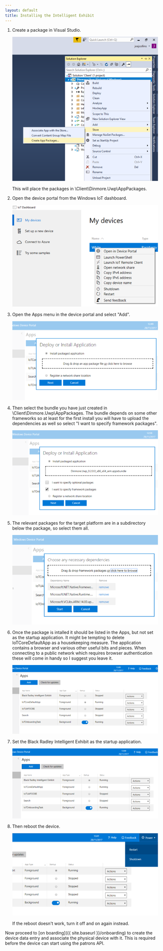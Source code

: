 ```yaml
---
layout: default
title: Installing the Intelligent Exhibit
---
```


1. Create a package in Visual Studio.

    ![Create Appx](./01-create-package.png)
    
    This will place the packages in \Client\Dinmore.Uwp\AppPackages.

1. Open the device portal from the Windows IoT dashboard.
 
    ![Deploy Package](./02-open-from-dashboard.png)

1. Open the Apps menu in the device portal and select "Add".

    ![Deploy Package](./03-package-deploy.png)
    
1. Then select the bundle you have just created in \Client\Dinmore.Uwp\AppPackages.  The bundle depends on some other frameworks so at least for the first install you will have to upload the dependencies as well so select "I want to specify framework packages".

    ![Select Package](./04-select-appx-bundle.png)   
    
1. The relevant packages for the target platform are in a subdirectory below the package, so select them all.

    ![Select Dependencies](./05-select-dependencies.png)
    
1. Once the package is intalled it should be listed in the Apps, but not set as the startup application.  It might be tempting to delete IoTCoreDefaultApp as a housekeeping measure.  The application contains a browser and various other useful bits and pieces.  When connecting to a public network which requires browser authentication these will come in handy so I suggest you leave it.

    ![Package Installed](./06-package-installed.png)   
    
1. Set the Black Radley Intelligent Exhibit as the startup application.

    ![SD Card](./07-set-as-startup.png)
    
1. Then reboot the device.

    ![Restart](./08-restart-device.png)

    If the reboot doesn't work, turn it off and on again instead.

Now proceed to [on boarding]({{ site.baseurl }}/onboarding) to create the device data entry and associate the physical device with it. This is required before the device can start using the patrons API.

